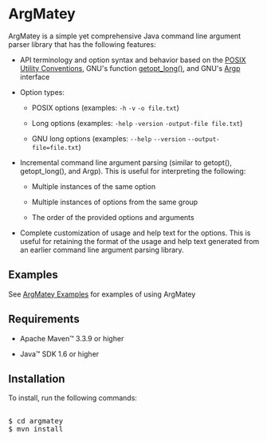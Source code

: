 # ArgMatey

ArgMatey is a simple yet comprehensive Java command line argument parser library that has the following features:

- API terminology and option syntax and behavior based on the [POSIX Utility Conventions](http://pubs.opengroup.org/onlinepubs/9699919799/basedefs/V1_chap12.html), GNU's function [getopt_long()](http://www.gnu.org/software/libc/manual/html_node/Getopt-Long-Options.html#Getopt-Long-Options), and GNU's [Argp](http://www.gnu.org/software/libc/manual/html_node/Argp.html#Argp) interface
 
- Option types:
 
  - POSIX options (examples: `-h` `-v` `-o file.txt`)
    
  - Long options (examples: `-help` `-version` `-output-file file.txt`)
    
  - GNU long options (examples: `--help` `--version` `--output-file=file.txt`)
     
- Incremental command line argument parsing (similar to getopt(), getopt_long(), and Argp). This is useful for interpreting the following:

  - Multiple instances of the same option
  
  - Multiple instances of options from the same group
  
  - The order of the provided options and arguments 
 
- Complete customization of usage and help text for the options. This is useful for retaining the format of the usage and help text generated from an earlier command line argument parsing library.

## Examples

See [ArgMatey Examples](https://github.com/jh3nd3rs0n/argmatey.examples) for examples of using ArgMatey

## Requirements

- Apache Maven&#8482; 3.3.9 or higher 

- Java&#8482; SDK 1.6 or higher

## Installation

To install, run the following commands:

<pre>

$ cd argmatey
$ mvn install

</pre>